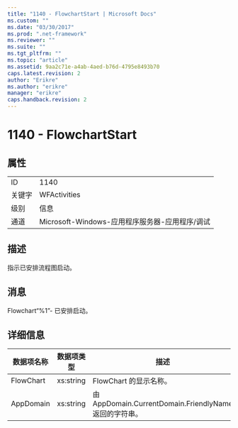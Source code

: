 ```yaml
---
title: "1140 - FlowchartStart | Microsoft Docs"
ms.custom: ""
ms.date: "03/30/2017"
ms.prod: ".net-framework"
ms.reviewer: ""
ms.suite: ""
ms.tgt_pltfrm: ""
ms.topic: "article"
ms.assetid: 9aa2c71e-a4ab-4aed-b76d-4795e8493b70
caps.latest.revision: 2
author: "Erikre"
ms.author: "erikre"
manager: "erikre"
caps.handback.revision: 2
---
```

# 1140 - FlowchartStart
## 属性  
  
|||  
|-|-|  
|ID|1140|  
|关键字|WFActivities|  
|级别|信息|  
|通道|Microsoft\-Windows\-应用程序服务器\-应用程序\/调试|  
  
## 描述  
 指示已安排流程图启动。  
  
## 消息  
 Flowchart“%1”\- 已安排启动。  
  
## 详细信息  
  
|数据项名称|数据项类型|描述|  
|-----------|-----------|--------|  
|FlowChart|xs:string|FlowChart 的显示名称。|  
|AppDomain|xs:string|由 AppDomain.CurrentDomain.FriendlyName 返回的字符串。|